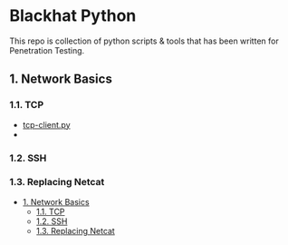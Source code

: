 <h1>Blackhat Python</h1>
This repo is collection of python scripts & tools that has been written for Penetration Testing.

## 1. Network Basics

### 1.1. TCP
* [tcp-client.py](/NetworkBasics/TCP/tcp-client.py)
* 

### 1.2. SSH

### 1.3. Replacing Netcat




- [1. Network Basics](#1-network-basics)
  - [1.1. TCP](#11-tcp)
  - [1.2. SSH](#12-ssh)
  - [1.3. Replacing Netcat](#13-replacing-netcat)


